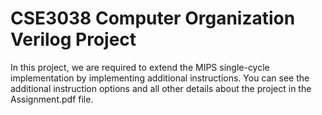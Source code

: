 # CSE3038 Computer Organization Verilog Project
In this project, we are required to extend the MIPS single-cycle implementation by implementing additional
instructions. You can see the additional instruction options and all other details about the project in the Assignment.pdf file.
